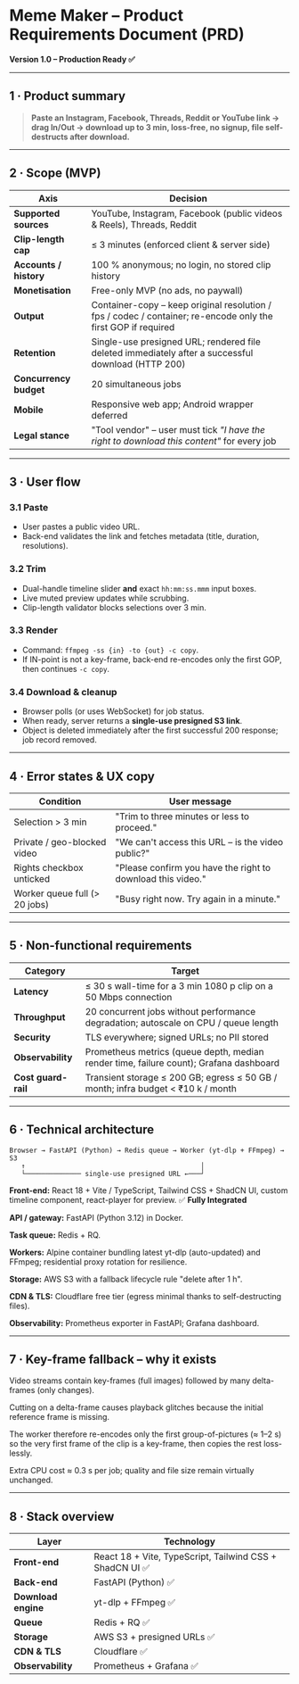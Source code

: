 # Meme Maker – Product Requirements Document (PRD)  
**Version 1.0 – Production Ready ✅**

---

## 1 · Product summary  

> **Paste an Instagram, Facebook, Threads, Reddit or YouTube link → drag In/Out → download up to 3 min, loss-free, no signup, file self-destructs after download.**

---

## 2 · Scope (MVP)  

| Axis | Decision |
|------|----------|
| **Supported sources** | YouTube, Instagram, Facebook (public videos & Reels), Threads, Reddit |
| **Clip-length cap** | ≤ 3 minutes (enforced client & server side) |
| **Accounts / history** | 100 % anonymous; no login, no stored clip history |
| **Monetisation** | Free-only MVP (no ads, no paywall) |
| **Output** | Container-copy – keep original resolution / fps / codec / container; re-encode only the first GOP if required |
| **Retention** | Single-use presigned URL; rendered file deleted immediately after a successful download (HTTP 200) |
| **Concurrency budget** | 20 simultaneous jobs |
| **Mobile** | Responsive web app; Android wrapper deferred |
| **Legal stance** | "Tool vendor" – user must tick *"I have the right to download this content"* for every job |

---

## 3 · User flow  

### 3.1 Paste  
* User pastes a public video URL.  
* Back-end validates the link and fetches metadata (title, duration, resolutions).

### 3.2 Trim  
* Dual-handle timeline slider **and** exact `hh:mm:ss.mmm` input boxes.  
* Live muted preview updates while scrubbing.  
* Clip-length validator blocks selections over 3 min.

### 3.3 Render  
* Command: `ffmpeg -ss {in} -to {out} -c copy`.  
* If IN-point is not a key-frame, back-end re-encodes only the first GOP, then continues `-c copy`.

### 3.4 Download & cleanup  
* Browser polls (or uses WebSocket) for job status.  
* When ready, server returns a **single-use presigned S3 link**.  
* Object is deleted immediately after the first successful 200 response; job record removed.

---

## 4 · Error states & UX copy  

| Condition | User message |
|-----------|--------------|
| Selection > 3 min | "Trim to three minutes or less to proceed." |
| Private / geo-blocked video | "We can't access this URL – is the video public?" |
| Rights checkbox unticked | "Please confirm you have the right to download this video." |
| Worker queue full (> 20 jobs) | "Busy right now. Try again in a minute." |

---

## 5 · Non-functional requirements  

| Category | Target |
|----------|--------|
| **Latency** | ≤ 30 s wall-time for a 3 min 1080 p clip on a 50 Mbps connection |
| **Throughput** | 20 concurrent jobs without performance degradation; autoscale on CPU / queue length |
| **Security** | TLS everywhere; signed URLs; no PII stored |
| **Observability** | Prometheus metrics (queue depth, median render time, failure count); Grafana dashboard |
| **Cost guard-rail** | Transient storage ≤ 200 GB; egress ≤ 50 GB / month; infra budget < ₹10 k / month |

---

## 6 · Technical architecture  

```text
Browser → FastAPI (Python) → Redis queue → Worker (yt-dlp + FFmpeg) → S3
   ↑                                            │
   └────────────── single-use presigned URL ←───┘
```

**Front-end:** React 18 + Vite / TypeScript, Tailwind CSS + ShadCN UI, custom timeline component, react-player for preview. ✅ **Fully Integrated**

**API / gateway:** FastAPI (Python 3.12) in Docker.

**Task queue:** Redis + RQ.

**Workers:** Alpine container bundling latest yt-dlp (auto-updated) and FFmpeg; residential proxy rotation for resilience.

**Storage:** AWS S3 with a fallback lifecycle rule "delete after 1 h".

**CDN & TLS:** Cloudflare free tier (egress minimal thanks to self-destructing files).

**Observability:** Prometheus exporter in FastAPI; Grafana dashboard.

---

## 7 · Key-frame fallback – why it exists

Video streams contain key-frames (full images) followed by many delta-frames (only changes).

Cutting on a delta-frame causes playback glitches because the initial reference frame is missing.

The worker therefore re-encodes only the first group-of-pictures (≈ 1–2 s) so the very first frame of the clip is a key-frame, then copies the rest loss-lessly.

Extra CPU cost ≈ 0.3 s per job; quality and file size remain virtually unchanged.

---

## 8 · Stack overview

| Layer | Technology |
|-------|------------|
| **Front-end** | React 18 + Vite, TypeScript, Tailwind CSS + ShadCN UI ✅ |
| **Back-end** | FastAPI (Python) ✅ |
| **Download engine** | yt-dlp + FFmpeg ✅ |
| **Queue** | Redis + RQ ✅ |
| **Storage** | AWS S3 + presigned URLs ✅ |
| **CDN & TLS** | Cloudflare ✅ |
| **Observability** | Prometheus + Grafana ✅ | 